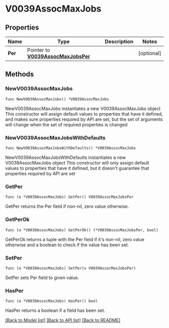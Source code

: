 # V0039AssocMaxJobs

## Properties

Name | Type | Description | Notes
------------ | ------------- | ------------- | -------------
**Per** | Pointer to [**V0039AssocMaxJobsPer**](V0039AssocMaxJobsPer.md) |  | [optional] 

## Methods

### NewV0039AssocMaxJobs

`func NewV0039AssocMaxJobs() *V0039AssocMaxJobs`

NewV0039AssocMaxJobs instantiates a new V0039AssocMaxJobs object
This constructor will assign default values to properties that have it defined,
and makes sure properties required by API are set, but the set of arguments
will change when the set of required properties is changed

### NewV0039AssocMaxJobsWithDefaults

`func NewV0039AssocMaxJobsWithDefaults() *V0039AssocMaxJobs`

NewV0039AssocMaxJobsWithDefaults instantiates a new V0039AssocMaxJobs object
This constructor will only assign default values to properties that have it defined,
but it doesn't guarantee that properties required by API are set

### GetPer

`func (o *V0039AssocMaxJobs) GetPer() V0039AssocMaxJobsPer`

GetPer returns the Per field if non-nil, zero value otherwise.

### GetPerOk

`func (o *V0039AssocMaxJobs) GetPerOk() (*V0039AssocMaxJobsPer, bool)`

GetPerOk returns a tuple with the Per field if it's non-nil, zero value otherwise
and a boolean to check if the value has been set.

### SetPer

`func (o *V0039AssocMaxJobs) SetPer(v V0039AssocMaxJobsPer)`

SetPer sets Per field to given value.

### HasPer

`func (o *V0039AssocMaxJobs) HasPer() bool`

HasPer returns a boolean if a field has been set.


[[Back to Model list]](../README.md#documentation-for-models) [[Back to API list]](../README.md#documentation-for-api-endpoints) [[Back to README]](../README.md)


